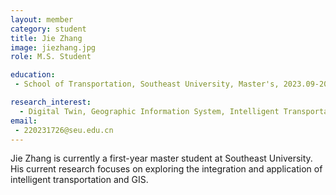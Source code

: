 ```yaml
---
layout: member
category: student
title: Jie Zhang
image: jiezhang.jpg
role: M.S. Student

education:
 - School of Transportation, Southeast University, Master's, 2023.09-2026.06 (expected)

research_interest: 
  - Digital Twin, Geographic Information System, Intelligent Transportation System Management
email:
 - 220231726@seu.edu.cn
---
```


Jie Zhang is currently a first-year master student at Southeast University. His current research focuses on exploring the integration and application of intelligent transportation and GIS.